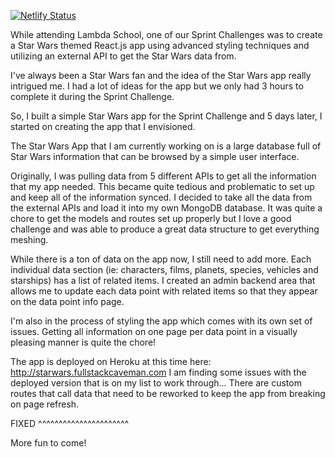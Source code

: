 [![Netlify Status](https://api.netlify.com/api/v1/badges/dd57bb97-dabe-40b8-b358-2f0c82bed83e/deploy-status)](https://app.netlify.com/sites/suspicious-clarke-fe9f6a/deploys)

While attending Lambda School, one of our Sprint Challenges was to create a Star Wars themed React.js app using advanced styling techniques and utilizing an external API to get the Star Wars data from.

I've always been a Star Wars fan and the idea of the Star Wars app really intrigued me. I had a lot of ideas for the app but we only had 3 hours to complete it during the Sprint Challenge.

So, I built a simple Star Wars app for the Sprint Challenge and 5 days later, I started on creating the app that I envisioned.

The Star Wars App that I am currently working on is a large database full of Star Wars information that can be browsed by a simple user interface.

Originally, I was pulling data from 5 different APIs to get all the information that my app needed. This became quite tedious and problematic to set up and keep all of the information synced. I decided to take all the data from the external APIs and load it into my own MongoDB database. It was quite a chore to get the models and routes set up properly but I love a good challenge and was able to produce a great data structure to get everything meshing.

While there is a ton of data on the app now, I still need to add more. Each individual data section (ie: characters, films, planets, species, vehicles and starships) has a list of related items. I created an admin backend area that allows me to update each data point with related items so that they appear on the data point info page.

I'm also in the process of styling the app which comes with its own set of issues. Getting all information on one page per data point in a visually pleasing manner is quite the chore!

The app is deployed on Heroku at this time here: http://starwars.fullstackcaveman.com
I am finding some issues with the deployed version that is on my list to work through... There are custom routes that call data that need to be reworked to keep the app from breaking on page refresh.

FIXED ^^^^^^^^^^^^^^^^^^^^^^

More fun to come!
